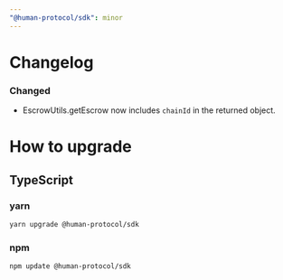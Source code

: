 ```yaml
---
"@human-protocol/sdk": minor
---
```


# Changelog

### Changed

- EscrowUtils.getEscrow now includes `chainId` in the returned object.

# How to upgrade

## TypeScript

### yarn

```bash
yarn upgrade @human-protocol/sdk
```

### npm

```bash
npm update @human-protocol/sdk
```
